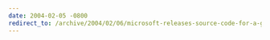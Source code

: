 ```yaml
---
date: 2004-02-05 -0800
redirect_to: /archive/2004/02/06/microsoft-releases-source-code-for-a-game.aspx/
---
```

